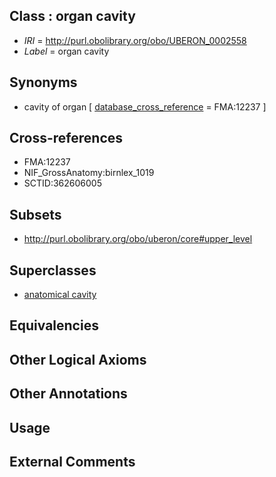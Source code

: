 
## Class : organ cavity

 * *IRI* = http://purl.obolibrary.org/obo/UBERON_0002558
 * *Label* = organ cavity

## Synonyms

 * cavity of organ [ [database_cross_reference](../../ef/oboInOwl#hasDbXref.md) = FMA:12237 ]

## Cross-references

 * FMA:12237
 * NIF_GrossAnatomy:birnlex_1019
 * SCTID:362606005

## Subsets

 * http://purl.obolibrary.org/obo/uberon/core#upper_level

## Superclasses

 * [anatomical cavity](../../UBERON/53/UBERON_0002553.md)

## Equivalencies


## Other Logical Axioms


## Other Annotations


## Usage


## External Comments

